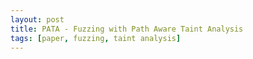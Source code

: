 ```yaml
---
layout: post
title: PATA - Fuzzing with Path Aware Taint Analysis
tags: [paper, fuzzing, taint analysis]
---
```




